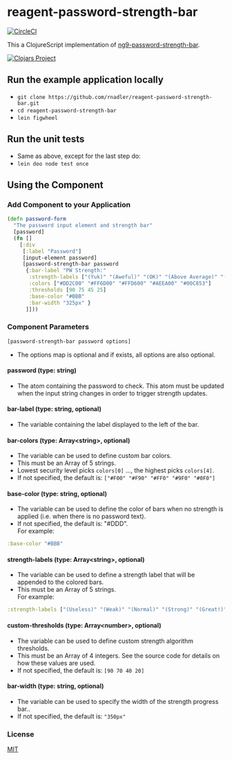 # reagent-password-strength-bar

[![CircleCI](https://circleci.com/gh/rnadler/reagent-password-strength-bar/tree/master.svg?style=svg)](https://circleci.com/gh/rnadler/reagent-password-strength-bar/tree/master)

This a ClojureScript implementation of [ng9-password-strength-bar](https://www.npmjs.com/package/ng9-password-strength-bar).

[![Clojars Project](http://clojars.org/reagent-password-strength-bar/latest-version.svg)](https://clojars.org/reagent-password-strength-bar)

## Run the example application locally
- `git clone https://github.com/rnadler/reagent-password-strength-bar.git`
- `cd reagent-password-strength-bar`
- `lein figwheel`

## Run the unit tests
- Same as above, except for the last step do:
- `lein doo node test once`

## Using the Component
### Add Component to your Application
```clojure
(defn password-form
  "The password input element and strength bar"
  [password]
  (fn []
    [:div
     [:label "Password"]
     [input-element password]
     [password-strength-bar password
      {:bar-label "PW Strength:"
       :strength-labels ["(Yuk)" "(Aweful)" "(OK)" "(Above Average)" "(Marvolous!)"]
       :colors ["#DD2C00" "#FF6D00" "#FFD600" "#AEEA00" "#00C853"]
       :thresholds [90 75 45 25]
       :base-color "#BBB"
       :bar-width "325px" }
      ]]))
```
### Component Parameters
```clojure
[password-strength-bar password options]
```
- The options map is optional and if exists, all options are also optional.
#### password (type: string)

- The atom containing the password to check. This atom must be updated when the input string changes in order to trigger strength updates. 

#### bar-label (type: string, optional)

- The variable containing the label displayed to the left of the bar.

#### bar-colors (type: Array\<string\>, optional)

- The variable can be used to define custom bar colors.<br>
- This must be an Array of 5 strings.<br>
- Lowest security level picks `colors[0]` ..., the highest picks `colors[4]`.<br>
- If not specified, the default is: `["#F00" "#F90" "#FF0" "#9F0" "#0F0"]`

#### base-color (type: string, optional)

- The variable can be used to define the color of bars when no strength is applied (i.e. when there is no password text).<br>
- If not specified, the default is: "#DDD".<br>
For example:
```clojure
:base-color "#BBB"
```

#### strength-labels (type: Array\<string\>, optional)

- The variable can be used to define a strength label that will be appended to the colored bars.<br>
- This must be an Array of 5 strings.<br>
For example:
```clojure
:strength-labels ["(Useless)" "(Weak)" "(Normal)" "(Strong)" "(Great!)"]
```

#### custom-thresholds (type: Array\<number\>, optional)

- The variable can be used to define custom strength algorithm thresholds.<br>
- This must be an Array of 4 integers. See the source code for details on how these values are used.<br>
- If not specified, the default is: `[90 70 40 20]`

#### bar-width (type: string, optional)

- The variable can be used to specify the width of the strength progress bar..<br>
- If not specified, the default is: `"350px"`

### License

[MIT](https://tldrlegal.com/license/mit-license)

